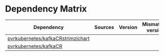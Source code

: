 # Dependency Matrix

Dependency | Sources | Version | Mismatched versions
---------- | ------- | ------- | -------------------
[pvrkubernetes/kafkaCRstrimzichart](https://github.com/pvrkubernetes/kafkaCRstrimzichart.git) |  | []() | 
[pvrkubernetes/kafkaCR](https://github.com/pvrkubernetes/kafkaCR.git) |  | []() | 
